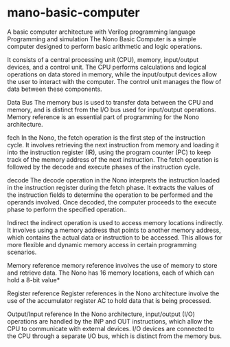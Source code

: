 # mano-basic-computer
A basic computer architecture with Verilog programming language
Programming and simulation
The Nono Basic Computer is a simple computer designed to perform basic arithmetic and logic operations.

 It consists of a central processing unit (CPU), memory, input/output devices, and a control unit. The CPU performs calculations and logical operations on data stored in memory, while the input/output devices allow the user to interact with the computer. The control unit manages the flow of data between these components.
 
 Data Bus
 The memory bus is used to transfer data between the CPU and memory, and is distinct from the I/O bus used for input/output operations. Memory reference is an essential part of programming for the Nono architecture.
 
fech
 In the Nono, the fetch operation is the first step of the instruction cycle. It involves retrieving the next instruction from memory and loading it into the instruction register (IR), using the program counter (PC) to keep track of the memory address of the next instruction. The fetch operation is followed by the decode and execute phases of the instruction cycle.
 
decode
 The decode operation in the Nono interprets the instruction loaded in the instruction register during the fetch phase. It extracts the values of the instruction fields to determine the operation to be performed and the operands involved. Once decoded, the computer proceeds to the execute phase to perform the specified operation..
 
Indirect
 the indirect operation is used to access memory locations indirectly. It involves using a memory address that points to another memory address, which contains the actual data or instruction to be accessed. This allows for more flexible and dynamic memory access in certain programming scenarios.

Memory reference
 memory reference involves the use of memory to store and retrieve data.
The Nono has 16 memory locations, each of which can hold a 8-bit value*

Register reference
 Register references in the Nono architecture involve the use of the accumulator register AC to hold data that is being processed.
 
 Output/Input reference
  In the Nono architecture, input/output (I/O) operations are handled by the INP and OUT instructions,
 which allow the CPU to communicate with external devices. I/O devices are connected to the CPU through a separate I/O bus, which is distinct from the memory bus.
